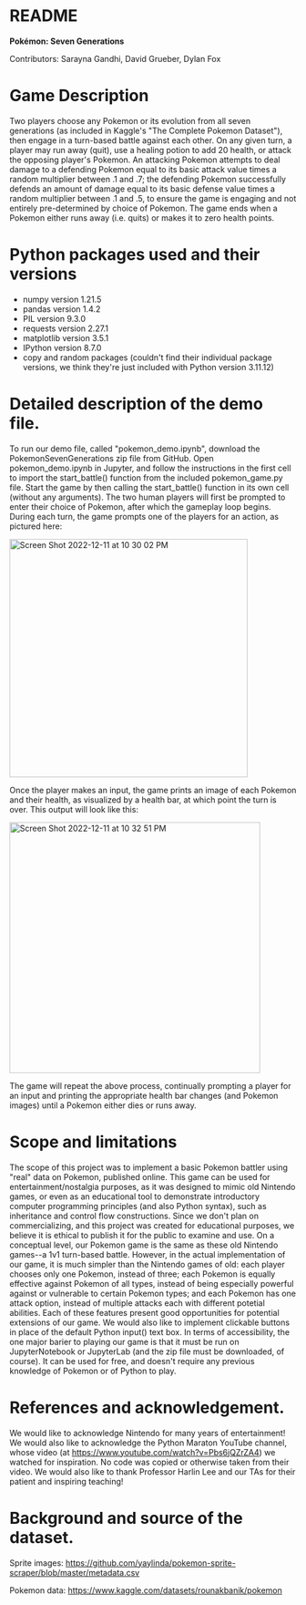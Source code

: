 # README

**Pokémon: Seven Generations**

Contributors: Sarayna Gandhi, David Grueber, Dylan Fox

# Game Description
Two players choose any Pokemon or its evolution from all seven generations (as included in Kaggle's "The Complete Pokemon Dataset"), then engage in a turn-based battle against each other. On any given turn, a player may run away (quit), use a healing potion to add 20 health, or attack the opposing player's Pokemon. An attacking Pokemon attempts to deal damage to a defending Pokemon equal to its basic attack value times a random multiplier between .1 and .7; the defending Pokemon successfully defends an amount of damage equal to its basic defense value times a random multiplier between .1 and .5, to ensure the game is engaging and not entirely pre-determined by choice of Pokemon. The game ends when a Pokemon either runs away (i.e. quits) or makes it to zero health points.

# Python packages used and their versions
- numpy version 1.21.5
- pandas version 1.4.2
- PIL version 9.3.0
- requests version 2.27.1
- matplotlib version 3.5.1
- IPython version 8.7.0
- copy and random packages (couldn't find their individual package versions, we think they're just included with Python version 3.11.12)

# Detailed description of the demo file. 
To run our demo file, called "pokemon_demo.ipynb", download the PokemonSevenGenerations zip file from GitHub. Open pokemon_demo.ipynb in Jupyter, and follow the instructions in the first cell to import the start_battle() function from the included pokemon_game.py file. Start the game by then calling the start_battle() function in its own cell (without any arguments). The two human players will first be prompted to enter their choice of Pokemon, after which the gameplay loop begins. During each turn, the game prompts one of the players for an action, as pictured here:

<img width="418" alt="Screen Shot 2022-12-11 at 10 30 02 PM" src="https://user-images.githubusercontent.com/114404654/206976579-003db6b7-00eb-42b3-a7f7-42fe495ac6e2.png">

Once the player makes an input, the game prints an image of each Pokemon and their health, as visualized by a health bar, at which point the turn is over. This output will look like this:

<img width="440" alt="Screen Shot 2022-12-11 at 10 32 51 PM" src="https://user-images.githubusercontent.com/114404654/206976973-a4fd8fd3-d34f-4af8-9bda-00a5da9a08d3.png">

The game will repeat the above process, continually prompting a player for an input and printing the appropriate health bar changes (and Pokemon images) until a Pokemon either dies or runs away.

# Scope and limitations
The scope of this project was to implement a basic Pokemon battler using "real" data on Pokemon, published online. This game can be used for entertainment/nostalgia purposes, as it was designed to mimic old Nintendo games, or even as an educational tool to demonstrate introductory computer programming principles (and also Python syntax), such as inheritance and control flow constructions. Since we don't plan on commercializing, and this project was created for educational purposes, we believe it is ethical to publish it for the public to examine and use. On a conceptual level, our Pokemon game is the same as these old Nintendo games--a 1v1 turn-based battle. However, in the actual implementation of our game, it is much simpler than the Nintendo games of old: each player chooses only one Pokemon, instead of three; each Pokemon is equally effective against Pokemon of all types, instead of being especially powerful against or vulnerable to certain Pokemon types; and each Pokemon has one attack option, instead of multiple attacks each with different potetial abilities. Each of these features present good opportunities for potential extensions of our game. We would also like to implement clickable buttons in place of the default Python input() text box. In terms of accessibility, the one major barier to playing our game is that it must be run on JupyterNotebook or JupyterLab (and the zip file must be downloaded, of course). It can be used for free, and doesn't require any previous knowledge of Pokemon or of Python to play.

# References and acknowledgement.
We would like to acknowledge Nintendo for many years of entertainment! We would also like to acknowledge the Python Maraton YouTube channel, whose video (at https://www.youtube.com/watch?v=Pbs6jQZrZA4) we watched for inspiration. No code was copied or otherwise taken from their video. We would also like to thank Professor Harlin Lee and our TAs for their patient and inspiring teaching!

# Background and source of the dataset.
Sprite images: https://github.com/yaylinda/pokemon-sprite-scraper/blob/master/metadata.csv

Pokemon data: https://www.kaggle.com/datasets/rounakbanik/pokemon
